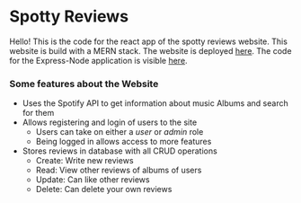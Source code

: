 # Spotty Reviews
Hello!
This is the code for the react app of the spotty reviews website. This website is build with a MERN stack.
The website is deployed [here](https://stunning-tapioca-34e9ea.netlify.app/).
The code for the Express-Node application is visible [here](https://github.com/patelShas/final-node-server).
### Some features about the Website
- Uses the Spotify API to get information about music Albums and search for them
- Allows registering and login of users to the site
    - Users can take on either a *user* or *admin* role
    - Being logged in allows access to more features
- Stores reviews in database with all CRUD operations
    - Create: Write new reviews
    - Read: View other reviews of albums of users
    - Update: Can like other reviews
    - Delete: Can delete your own reviews

